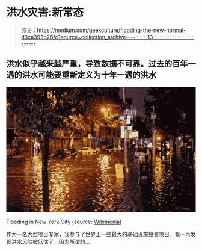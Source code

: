# 洪水灾害:新常态

> 原文：<https://medium.com/geekculture/flooding-the-new-normal-d3ca393b28fc?source=collection_archive---------13----------------------->

## 洪水似乎越来越严重，导致数据不可靠。过去的百年一遇的洪水可能要重新定义为十年一遇的洪水

![](img/d85bd4f71e0ed8f57a37c09fc3bb5f46.png)

Flooding in New York City (source: [Wikimedia](https://commons.wikimedia.org/wiki/File:Hurricane_Sandy_Flooding_Avenue_C_2012.JPG))

作为一名大型项目专家，我参与了世界上一些最大的基础设施投资项目。我一再发现洪水风险被低估了，因为所谓的…
